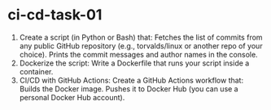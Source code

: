 # ci-cd-task-01
1. Create a script (in Python or Bash) that:
Fetches the list of commits from any public GitHub repository (e.g., torvalds/linux or another repo of your choice).
Prints the commit messages and author names in the console.
2. Dockerize the script:
Write a Dockerfile that runs your script inside a container.
3. CI/CD with GitHub Actions:
Create a GitHub Actions workflow that:
Builds the Docker image.
Pushes it to Docker Hub (you can use a personal Docker Hub account).
